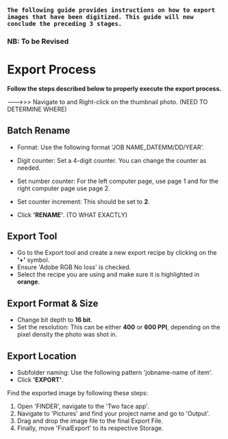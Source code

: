 ### **``The following guide provides instructions on how to export images that have been digitized. This guide will now conclude the preceding 3 stages.``**

### NB: To be Revised

# Export Process

**Follow the steps described below to properly execute the export process.**

--->>> Navigate to and Right-click on the thumbnail photo. (NEED TO DETERMINE WHERE)

## Batch Rename 

- Format: Use the following format 'JOB NAME_DATEMM/DD/YEAR'.
- Digit counter: Set a 4-digit counter. You can change the counter as needed.

- Set number counter: For the left computer page, use page 1 and for the right computer page use page 2.
- Set counter increment: This should be set to **2**.
- Click **'RENAME'**. (TO WHAT EXACTLY)

## Export Tool

- Go to the Export tool and create a new export recipe by clicking on the **'+'** symbol.
- Ensure 'Adobe RGB No loss' is checked.
- Select the recipe you are using and make sure it is highlighted in **orange**. 

## Export Format & Size

- Change bit depth to **16 bit**.
- Set the resolution: This can be either **400** or **600 PPI**, depending on the pixel density the photo was shot in.

## Export Location

- Subfolder naming: Use the following pattern 'jobname-name of item'.
- Click **'EXPORT'**.

Find the exported image by following these steps:

1. Open 'FINDER', navigate to the 'Two face app'.
2. Navigate to 'Pictures' and find your project name and go to 'Output'.
3. Drag and drop the image file to the final Export File.
4. Finally, move 'FinalExport' to its respective Storage.























